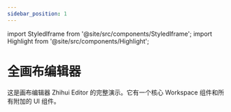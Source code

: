 ```yaml
---
sidebar_position: 1
---
```


import StyledIframe from '@site/src/components/StyledIframe';
import Highlight from '@site/src/components/Highlight';

# 全画布编辑器

这是画布编辑器 <Highlight color="#dfd9fe">Zhihui Editor</Highlight> 的完整演示。它有一个核心 <Highlight color="#dfd9fe">Workspace</Highlight> 组件和所有附加的 UI 组件。

<StyledIframe src='https://codesandbox.io/embed/nrh95n?view=preview&module=%2Fsrc%2FApp.js&hidenavigation=1' title="Full-canvas-editor" height="750"></StyledIframe>
